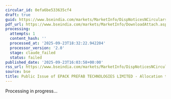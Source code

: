 ```yaml
---
circular_id: 0efa6be533635cf4
draft: true
guid: https://www.bseindia.com/markets/MarketInfo/DispNoticesNCirculars.aspx?Noticeid={F582776C-E659-48DB-B013-76194F045B4E}&noticeno=20250923-81&dt=09/23/2025&icount=81&totcount=84&flag=0
pdf_url: https://www.bseindia.com/markets/MarketInfo/DownloadAttach.aspx?id=20250923-81&attachedId=49805768-c9ef-49d3-b5ca-1073eff78d2a
processing:
  attempts: 1
  content_hash: ''
  processed_at: '2025-09-23T18:32:22.942204'
  processor_version: '2.0'
  stage: claude_failed
  status: failed
published_date: '2025-09-23T16:03:58+00:00'
rss_url: https://www.bseindia.com/markets/MarketInfo/DispNoticesNCirculars.aspx?Noticeid={F582776C-E659-48DB-B013-76194F045B4E}&noticeno=20250923-81&dt=09/23/2025&icount=81&totcount=84&flag=0
source: bse
title: Public Issue of EPACK PREFAB TECHNOLOGIES LIMITED - Allocation to Anchor Investors
---
```


Processing in progress...